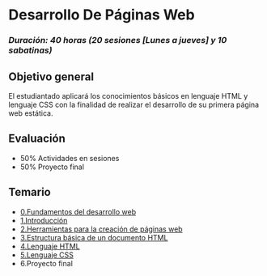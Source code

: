 # Desarrollo De Páginas Web

### *Duración: 40 horas (20 sesiones [Lunes a jueves] y 10 sabatinas)*

## Objetivo general

El estudiantado aplicará los conocimientos básicos en lenguaje HTML y lenguaje CSS con la finalidad de realizar el desarrollo de su primera página web estática.

## Evaluación

- 50% Actividades en sesiones
- 50% Proyecto final

## Temario 
- [0.Fundamentos del desarrollo web](./0.FDW.md)
- [1.Introducción](./1.I.md)
- [2.Herramientas para la creación de páginas web](./2.HPLCDPW.md)
- [3.Estructura básica de un documento HTML](./3.EBDUDHTML.md)
- [4.Lenguaje HTML]()
- [5.Lenguaje CSS]()
- 6.Proyecto final